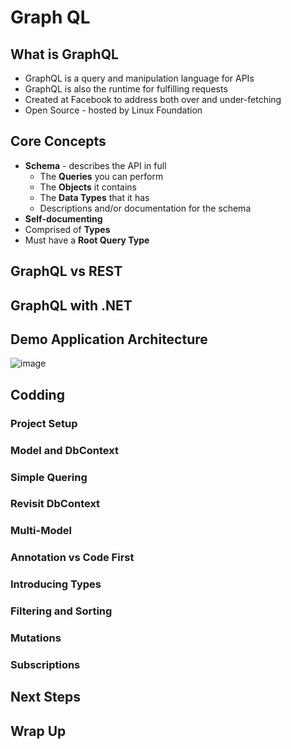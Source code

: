 # Graph QL

## What is GraphQL

- GraphQL is a query and manipulation language for APIs
- GraphQL is also the runtime for fulfilling requests
- Created at Facebook to address both over and under-fetching
- Open Source - hosted by Linux Foundation

## Core Concepts

- **Schema** - describes the API in full
  - The **Queries** you can perform
  - The **Objects** it contains
  - The **Data Types** that it has
  - Descriptions and/or documentation for the schema
- **Self-documenting**
- Comprised of **Types**
- Must have a **Root Query Type**

## GraphQL vs REST
 
## GraphQL with .NET

## Demo Application Architecture 

![image](https://github.com/pirocorp/Web-APIs/assets/34960418/abe0508d-21c8-4c86-ba5c-ab51bbbeb7f5)


## Codding

### Project Setup

### Model and DbContext

### Simple Quering

### Revisit DbContext

### Multi-Model

### Annotation vs Code First

### Introducing Types

### Filtering and Sorting

### Mutations

### Subscriptions

## Next Steps

## Wrap Up


